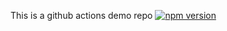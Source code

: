 This is a github actions demo repo [![npm version](https://badge.fury.io/js/github-actions-npm.svg)](https://badge.fury.io/js/github-actions-npm)